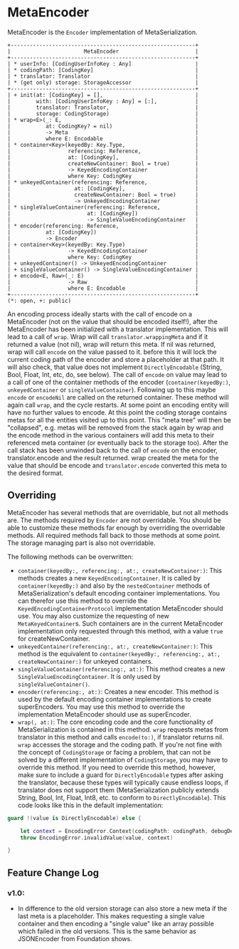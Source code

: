 #  MetaEncoder
MetaEncoder is the `Encoder` implementation of MetaSerialization.

```
+----------------------------------------------------------+
|                       MetaEncoder                        |
+----------------------------------------------------------+
| * userInfo: [CodingUserInfoKey : Any]                    |
| * codingPath: [CodingKey]                                |
| * translator: Translator                                 |
| * (get only) storage: StorageAccessor                    |
+----------------------------------------------------------+
| + init(at: [CodingKey] = [],                             |
|        with: [CodingUserInfoKey : Any] = [:],            |
|        translator: Translator,                           |
|        storage: CodingStorage)                           |
| * wrap<E>(_: E,                                          |
|           at: CodingKey? = nil)                          |
|           -> Meta                                        |
|           where E: Encodable                             |
| * container<Key>(keyedBy: Key.Type,                      |
|                  referencing: Reference,                 |
|                  at: [CodingKey],                        |
|                  createNewContainer: Bool = true)        |
|                  -> KeyedEncodingContainer               |
|                  where Key: CodingKey                    |
| * unkeyedContainer(referencing: Reference,               |
|                    at: [CodingKey],                      |
|                    createNewContainer: Bool = true)      |
|                    -> UnkeyedEncodingContainer           |
| * singleValueContainer(referencing: Reference,           |
|                        at: [CodingKey])                  |
|                        -> SingleValueEncodingContainer   |
| * encoder(referencing: Reference,                        |
|           at: [CodingKey])                               |
|           -> Encoder                                     |
| + container<Key>(keyedBy: Key.Type)                      |
|                  -> KeyedEncodingContainer               |
|                  where Key: CodingKey                    |
| + unkeyedContainer() -> UnkeyedEncodingContainer         |
| + singleValueContainer() -> SingleValueEncodingContainer |
| + encode<E, Raw>(_: E)                                   |
|                  -> Raw                                  |
|                  where E: Encodable                      |
+----------------------------------------------------------+
(*: open, +: public)
```

An encoding process ideally starts with the call of encode on a MetaEncoder (not on the value that should be encoded itself!), after the MetaEncoder has been initialized with a translator implementation. This will lead to a call of `wrap`. Wrap will call `translator.wrappingMeta` and if it returned a value (not nil), wrap will return this meta. If nil was returned, wrap will call `encode` on the value passed to it. before this it will lock the current coding path of the encoder and store a placeholder at that path. It will also check, that value does not implement `DirectlyEncodable` (String, Bool, Float, Int, etc, do, see below). The call of `encode` on value may lead to a call of one of the container methods of the encoder (`container(keyedBy:)`, `unkeyedContainer` or `singleValueContainer`). Following up to this maybe `encode` or `encodeNil` are called on the returned container. These method will again call `wrap`, and the cycle restarts. At some point an encoding entity will have no further values to encode. At this point the coding storage contains metas for all the entities visited up to this point. This "meta tree" will then be "collapsed", e.g. metas will be removed from the stack again by wrap and the encode method in the various containers will add this meta to their referenced meta container (or eventually back to the storage too). After the call stack has been unwinded back to the call of `encode` on the encoder, translator.encode and the result returned. wrap created the meta for the value that should be encode and `translator.encode` converted this meta to the desired format.

## Overriding
MetaEncoder has several methods that are overridable, but not all methods are.
The methods required by `Encoder` are not overridable.
You should be able to customize these methods far enough by overriding the overridable methods.
All required methods fall back to those methods at some point. The storage managing part is also not overridable.

The following methods can be overwritten:
 * `container(keyedBy:, referencing:, at:, createNewContainer:)`: This methods creates a new `KeyedEncodingContainer`. It is called by `container(keyedBy:)` and also by the `nestedContainer` methods of MetaSerialization's default encoding container implementations. You can therefor use this method to override the `KeyedEncodingContainerProtocol` implementation MetaEncoder should use. You may also customize the requesting of new `MetaKeyedContainer`s. Such containers are in the current MetaEncoder implementation only requested through this method, with a value `true` for createNewContainer.
 * `unkeyedContainer(referencing:, at:, createNewContainer:)`: This method is the equivalent to `container(keyedBy:, referencing:, at:, createNewContainer:)` for unkeyed containers.
 * `singleValueContainer(referencing:, at:)`: This method creates a new `SingleValueEncodingContainer`. It is only used by `singleValueContainer()`.
 * `encoder(referencing:, at:)`: Creates a new encoder. This method is used by the default encoding container implementations to create superEncoders. You may use this method to override the implementation MetaEncoder should use as superEncoder.
 * `wrap(, at:)`: The core encoding code and the core functionality of MetaSerialization is contained in this method. `wrap` requests metas from translator in this method and calls `encode(to:)`, if translator returns nil. `wrap` accesses the storage and the coding path. If you're not fine with the concept of `CodingStorage` or facing a problem, that can not be solved by a different implementation of `CodingStorage`, you may have to override this method. If you need to override this method, however, make sure to include a guard for `DirectlyEncodable` types after asking the translator, because these types will typically cause endless loops, if translator does not support them (MetaSerialization publicly extends String, Bool, Int, Float, Int8, etc. to conform to `DirectlyEncodable`). This code looks like this in the default implementation:
 ```swift
 guard !(value is DirectlyEncodable) else {

     let context = EncodingError.Context(codingPath: codingPath, debugDescription: "DirectlyEncodable value \(String(describing: value)) was not accepted by the Translator implementation.")
     throw EncodingError.invalidValue(value, context)

 }
 ```

## Feature Change Log
### v1.0:
 * In difference to the old version storage can also store a new meta if the last meta is a placeholder. This makes requesting a single value container and then encoding a "single value" like an array possible which failed in the old versions. This is the same behavior as JSONEncoder from Foundation shows.
